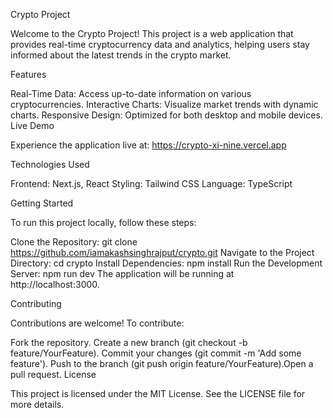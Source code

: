 Crypto Project

Welcome to the Crypto Project! This project is a web application that provides real-time cryptocurrency data and analytics, helping users stay informed about the latest trends in the crypto market.

Features

Real-Time Data: Access up-to-date information on various cryptocurrencies.​
Interactive Charts: Visualize market trends with dynamic charts.​
Responsive Design: Optimized for both desktop and mobile devices.​
Live Demo

Experience the application live at: https://crypto-xi-nine.vercel.app

Technologies Used

Frontend: Next.js, React​
Styling: Tailwind CSS​
Language: TypeScript​

Getting Started

To run this project locally, follow these steps:

Clone the Repository:
git clone https://github.com/iamakashsinghrajput/crypto.git
Navigate to the Project Directory:
cd crypto
Install Dependencies:
npm install
Run the Development Server:
npm run dev
The application will be running at http://localhost:3000.

Contributing

Contributions are welcome! To contribute:

Fork the repository.​
Create a new branch (git checkout -b feature/YourFeature).​
Commit your changes (git commit -m 'Add some feature').​
Push to the branch (git push origin feature/YourFeature).​
Open a pull request.​
License

This project is licensed under the MIT License. See the LICENSE file for more details.
